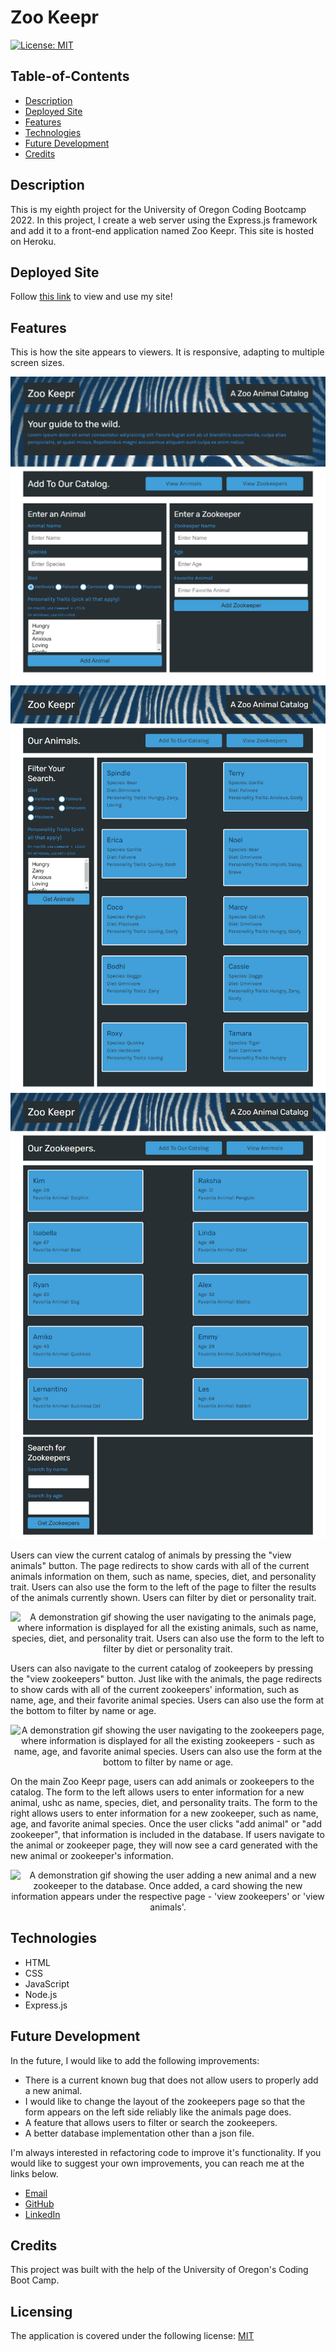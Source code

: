 # Zoo Keepr

[![License: MIT](https://img.shields.io/badge/License-MIT-yellow.svg)](https://opensource.org/licenses/MIT)

## Table-of-Contents

- [Description](#description)
- [Deployed Site](#deployed-site)
- [Features](#features)
- [Technologies](#technologies)
- [Future Development](#future-development)
- [Credits](#credits)

## Description

This is my eighth project for the University of Oregon Coding Bootcamp 2022. In this project, I create a web server using the Express.js framework and add it to a front-end application named Zoo Keepr. This site is hosted on Heroku.

## Deployed Site

Follow [this link](https://morning-sierra-44507.herokuapp.com/) to view and use my site!

## Features

This is how the site appears to viewers. It is responsive, adapting to multiple screen sizes.

<p align="center">
<img alt="An image of the home page, displaying buttons to view animals or to view zookeepers. There are also forms to add a new animal or zookeeper to the existing database." src="./assets/images/zoo-keepr-screenshot.jpg"/>
<img alt="An image of the 'view animals' page, displaying buttons to return to the catalog or to view zookeepers. There is also a form to filter the anmials by diet or personality trait. In the main portion of the page, the user can view the information about all the current animals in the database." src="./assets/images/zoo-keepr-screenshot-3.jpg"/>
<img alt="An image of the 'view zookeepers' page, displaying buttons to view animals or to return to the catalog. In the main portion of the page, the user can view the information about all the current zookeepers in the database." src="./assets/images/zoo-keepr-screenshot-2.jpg"/>
</p>

Users can view the current catalog of animals by pressing the "view animals" button. The page redirects to show cards with all of the current animals information on them, such as name, species, diet, and personality trait. Users can also use the form to the left of the page to filter the results of the animals currently shown. Users can filter by diet or personality trait.

<p align="center">
<img alt="A demonstration gif showing the user navigating to the animals page, where information is displayed for all the existing animals, such as name, species, diet, and personality trait. Users can also use the form to the left to filter by diet or personality trait." src="./assets/images/zoo-keepr-demo.gif"/>
</p>

Users can also navigate to the current catalog of zookeepers by pressing the "view zookeepers" button. Just like with the animals, the page redirects to show cards with all of the current zookeepers' information, such as name, age, and their favorite animal species. Users can also use the form at the bottom to filter by name or age.

<p align="center">
<img alt="A demonstration gif showing the user navigating to the zookeepers page, where information is displayed for all the existing zookeepers - such as name, age, and favorite animal species. Users can also use the form at the bottom to filter by name or age. " src="./assets/images/zoo-keepr-demo-2.gif"/>
</p>

On the main Zoo Keepr page, users can add animals or zookeepers to the catalog. The form to the left allows users to enter information for a new animal, ushc as name, species, diet, and personality traits. The form to the right allows users to enter information for a new zookeeper, such as name, age, and favorite animal species. Once the user clicks "add animal" or "add zookeeper", that information is included in the database. If users navigate to the animal or zookeeper page, they will now see a card generated with the new animal or zookeeper's information.

<p align="center">
<img alt="A demonstration gif showing the user adding a new animal and a new zookeeper to the database. Once added, a card showing the new information appears under the respective page - 'view zookeepers' or 'view animals'. " src="./assets/images/zoo-keepr-demo-3.gif"/>
</p>

## Technologies

- HTML
- CSS
- JavaScript
- Node.js
- Express.js

## Future Development

In the future, I would like to add the following improvements:

- There is a current known bug that does not allow users to properly add a new animal.
- I would like to change the layout of the zookeepers page so that the form appears on the left side reliably like the animals page does.
- A feature that allows users to filter or search the zookeepers.
- A better database implementation other than a json file.

I'm always interested in refactoring code to improve it's functionality. If you would like to suggest your own improvements, you can reach me at the links below.

- <a href="mailto:ashlynn4567@gmail.com">Email</a>
- <a href="https://github.com/ashlynn4567">GitHub</a>
- <a href="https://www.linkedin.com/in/ashley-lynn-smith/">LinkedIn</a>

## Credits

This project was built with the help of the University of Oregon's Coding Boot Camp.

## Licensing

The application is covered under the following license: [MIT](https://opensource.org/licenses/MIT)

